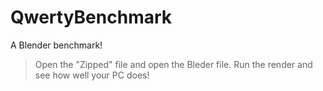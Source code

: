 # QwertyBenchmark
A Blender benchmark!
>Open the "Zipped" file and open the Bleder file. 
>Run the render and see how well your PC does!
